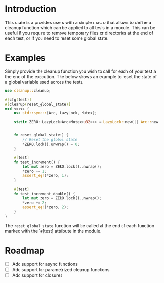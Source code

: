 # Introduction

This crate is a provides users with a simple macro that allows to define a cleanup function which can be
applied to all tests in a module. This can be useful if you require to remove temporary files or directories
at the end of each test, or if you need to reset some global state.

# Examples

Simply provide the cleanup function you wish to call for each of your test a the end of the execution. The below
shows an example to reset the state of a global variable used across the tests.

```rust
use cleanup::cleanup;

#[cfg(test)]
#[cleanup(reset_global_state)]
mod tests {
    use std::sync::{Arc, LazyLock, Mutex};

    static ZERO: LazyLock<Arc<Mutex<u32>>> = LazyLock::new(|| Arc::new(Mutex::new(0)));


    fn reset_global_state() {
        // Reset the global state
        *ZERO.lock().unwrap() = 0;
    }

    #[test]
    fn test_increment() {
        let mut zero = ZERO.lock().unwrap();
        *zero += 1;
        assert_eq!(*zero, 1);
    }

    #[test]
    fn test_increment_double() {
        let mut zero = ZERO.lock().unwrap();
        *zero += 2;
        assert_eq!(*zero, 2);
    }
}
```

The `reset_global_state` function will be called at the end of each function marked with the `#[test] attribute in the
module.

# Roadmap

- [ ] Add support for async functions
- [ ] Add support for parametrized cleanup functions
- [ ] Add support for closures